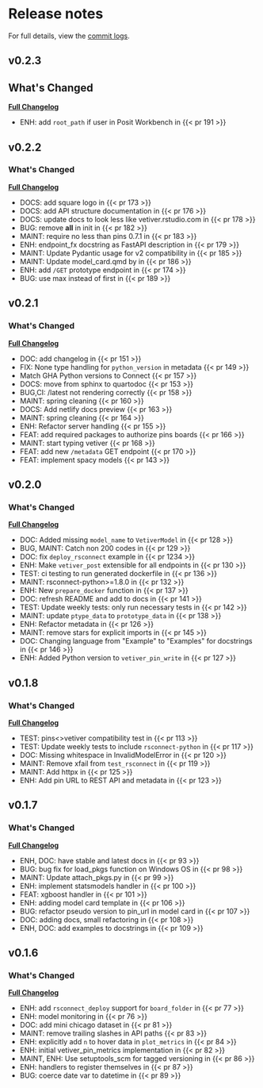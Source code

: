 # Release notes


For full details, view the [commit logs](https://github.com/rstudio/vetiver-python/commits/).

## v0.2.3
## What's Changed

[**Full Changelog**](https://github.com/rstudio/vetiver-python/compare/v0.2.2...v0.2.3)

* ENH: add `root_path` if user in Posit Workbench in {{< pr 191 >}}

## v0.2.2
### What's Changed

[**Full Changelog**](https://github.com/rstudio/vetiver-python/compare/v0.2.1...v0.2.2)

* DOCS: add square logo in {{< pr 173 >}}
* DOCS: add API structure documentation in {{< pr 176 >}}
* DOCS: update docs to look less like vetiver.rstudio.com in {{< pr 178 >}}
* BUG: remove __all__ in init in {{< pr 182 >}}
* MAINT: require no less than pins 0.7.1 in {{< pr 183 >}}
* ENH: endpoint_fx docstring as FastAPI description in {{< pr 179 >}}
* MAINT: Update Pydantic usage for v2 compatibility in {{< pr 185 >}}
* MAINT: Update model_card.qmd by in {{< pr 186 >}}
* ENH: add `/GET` prototype endpoint in {{< pr 174 >}}
* BUG: use max instead of first in {{< pr 189 >}}

## v0.2.1
### What's Changed

[**Full Changelog**](https://github.com/rstudio/vetiver-python/compare/v0.2.0...v0.2.1)

* DOC: add changelog in {{< pr 151 >}}
* FIX: None type handling for `python_version` in metadata {{< pr 149 >}}
* Match GHA Python versions to Connect {{< pr 157 >}}
* DOCS: move from sphinx to quartodoc {{< pr 153 >}}
* BUG,CI: /latest not rendering correctly {{< pr 158 >}}
* MAINT: spring cleaning {{< pr 160 >}}
* DOCS: Add netlify docs preview {{< pr 163 >}}
* MAINT: spring cleaning {{< pr 164 >}}
* ENH: Refactor server handling {{< pr 155 >}}
* FEAT: add required packages to authorize pins boards {{< pr 166 >}}
* MAINT: start typing vetiver {{< pr 168 >}}
* FEAT: add new `/metadata` GET endpoint {{< pr 170 >}}
* FEAT: implement spacy models {{< pr 143 >}}

## v0.2.0
### What's Changed

[**Full Changelog**](https://github.com/rstudio/vetiver-python/compare/v0.1.8...v0.2.0)

* DOC: Added missing `model_name` to `VetiverModel` in {{< pr 128 >}}
* BUG, MAINT: Catch non 200 codes in {{< pr 129 >}}
* DOC: fix `deploy_rsconnect` example in {{< pr 1234 >}}
* ENH: Make `vetiver_post` extensible for all endpoints in {{< pr 130 >}}
* TEST: ci testing to run generated dockerfile in {{< pr 136 >}}
* MAINT: rsconnect-python>=1.8.0 in {{< pr 132 >}}
* ENH: New `prepare_docker` function in {{< pr 137 >}}
* DOC: refresh README and add to docs in {{< pr 141 >}}
* TEST: Update weekly tests: only run necessary tests in {{< pr 142 >}}
* MAINT: update `ptype_data` to `prototype_data` in {{< pr 138 >}}
* ENH: Refactor metadata in {{< pr 126 >}}
* MAINT: remove stars for explicit imports in {{< pr 145 >}}
* DOC: Changing language from "Example" to "Examples" for docstrings in {{< pr 146 >}}
* ENH: Added Python version to `vetiver_pin_write` in {{< pr 127 >}}


## v0.1.8
### What's Changed

[**Full Changelog**](https://github.com/rstudio/vetiver-python/compare/v0.1.7...v0.1.8)

* TEST: pins<>vetiver compatibility test in {{< pr 113 >}}
* TEST: Update weekly tests to include `rsconnect-python` in {{< pr 117 >}}
* DOC: Missing whitespace in InvalidModelError in {{< pr 120 >}}
* MAINT: Remove xfail from `test_rsconnect` in {{< pr 119 >}}
* MAINT: Add httpx in {{< pr 125 >}}
* ENH: Add pin URL to REST API and metadata in {{< pr 123 >}}


## v0.1.7
### What's Changed

[**Full Changelog**](https://github.com/rstudio/vetiver-python/compare/v0.1.6...v0.1.7)

* ENH, DOC: have stable and latest docs in {{< pr 93 >}}
* BUG: bug fix for load_pkgs function on Windows OS in {{< pr 98 >}}
* MAINT: Update attach_pkgs.py in {{< pr 99 >}}
* ENH: implement statsmodels handler in {{< pr 100 >}}
* FEAT: xgboost handler in {{< pr 101 >}}
* ENH: adding model card template in {{< pr 106 >}}
* BUG: refactor pseudo version to pin_url in model card in {{< pr 107 >}}
* DOC: adding docs, small refactoring in {{< pr 108 >}}
* ENH, DOC: add examples to docstrings in {{< pr 109 >}}


## v0.1.6
### What's Changed

[**Full Changelog**](https://github.com/rstudio/vetiver-python/compare/v0.1.5...v0.1.6)

* ENH: add `rsconnect_deploy` support for `board_folder` in {{< pr 77 >}}
* ENH: model monitoring in {{< pr 76 >}}
* DOC: add mini chicago dataset in {{< pr 81 >}}
* MAINT: remove trailing slashes in API paths {{< pr 83 >}}
* ENH: explicitly add `n` to hover data in `plot_metrics` in {{< pr 84 >}}
* ENH: initial vetiver_pin_metrics implementation in {{< pr 82 >}}
* MAINT, ENH: Use setuptools_scm for tagged versioning in {{< pr 86 >}}
* ENH: handlers to register themselves in {{< pr 87 >}}
* BUG: coerce date var to datetime in {{< pr 89 >}}
